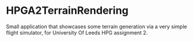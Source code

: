 # HPGA2TerrainRendering
Small application that showcases some terrain generation via a very simple flight simulator, for University Of Leeds HPG assignment 2.
